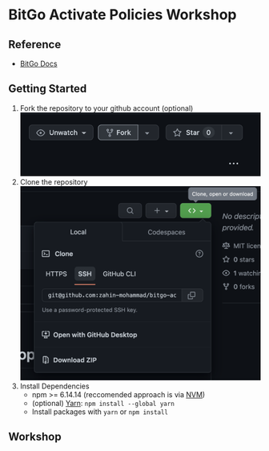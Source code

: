 # BitGo Activate Policies Workshop
## Reference
- [BitGo Docs](https://developers.bitgo.com)
## Getting Started
1. Fork the repository to your github account (optional)
![Github Fork](./docs/fork.png)
2. Clone the repository 
![Github Clone](./docs/clone.png)
3. Install Dependencies
    - npm >= 6.14.14 (reccomended approach is via [NVM](https://github.com/nvm-sh/nvm))
    - (optional) [Yarn](https://classic.yarnpkg.com/lang/en/docs/install/#mac-stable): `npm install --global yarn`
    - Install packages with `yarn` or `npm install`

## Workshop
